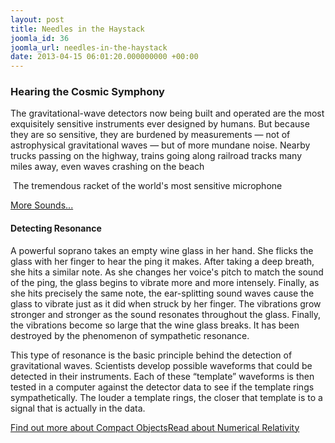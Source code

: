 ```yaml
---
layout: post
title: Needles in the Haystack
joomla_id: 36
joomla_url: needles-in-the-haystack
date: 2013-04-15 06:01:20.000000000 +00:00
---
```

<h3>Hearing the Cosmic Symphony</h3>
<p>The gravitational-wave detectors now being built and operated are the most exquisitely sensitive instruments ever designed by humans. But because they are so sensitive, they are burdened by measurements — not of astrophysical gravitational waves — but of more mundane noise. Nearby trucks passing on the highway, trains going along railroad tracks many miles away, even waves crashing on the beach</p>
<div class="sound">
<p class="icon-volume-up">&nbsp;The tremendous racket of the world's most sensitive microphone</p>
<p>
<audio src="/assets/sound/h.mp3" type="audio/mpeg"></audio>
</p>
</div>
<p><a href="index.php?Itemid=238" class="button" title="More Sounds">More Sounds...</a></p>
<h4>Detecting Resonance</h4>
<p>A powerful soprano takes an empty wine glass in her hand. She flicks the glass with her finger to hear the ping it makes. After taking a deep breath, she hits a similar note. As she changes her voice's pitch to match the sound of the ping, the glass begins to vibrate more and more intensely. Finally, as she hits precisely the same note, the ear-splitting sound waves cause the glass to vibrate just as it did when struck by her finger. The vibrations grow stronger and stronger as the sound resonates throughout the glass. Finally, the vibrations become so large that the wine glass breaks. It has been destroyed by the phenomenon of sympathetic resonance.</p>
<p>This type of resonance is the basic principle behind the detection of gravitational waves. Scientists develop possible waveforms that could be detected in their instruments. Each of these “template” waveforms is then tested in a computer against the detector data to see if the template rings sympathetically. The louder a template rings, the closer that template is to a signal that is actually in the data.</p>
<p><a href="index.php?Itemid=200" class="button" title="Find out more about Compact Objects">Find out more about Compact Objects</a><a href="index.php?Itemid=193" class="button" title="Numerical Relativity">Read about <span class="no-tooltip">Numerical Relativity</span></a></p>
